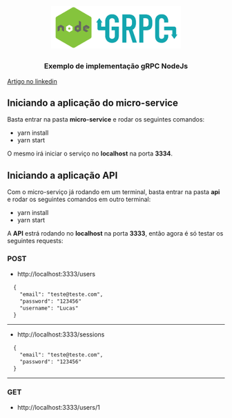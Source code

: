 <h1 align="center">
  <img alt="gRPC" title="gRPC" src=".github/grpc.png" width="300px" />
</h1>

<h3 align="center">
  Exemplo de implementação gRPC NodeJs
</h3>

<a href="https://www.linkedin.com/pulse/entendo-o-grpc-e-exemplo-de-implementa%25C3%25A7%25C3%25A3o-node-lucas-eduardo" target="_blank">Artigo no linkedin</a>

## Iniciando a aplicação do micro-service

Basta entrar na pasta **micro-service** e rodar os seguintes comandos:

- yarn install
- yarn start

O mesmo irá iniciar o serviço no **localhost** na porta **3334**.

## Iniciando a aplicação API

Com o micro-serviço já rodando em um terminal, basta entrar na pasta **api** e rodar os seguintes comandos em outro terminal:

- yarn install
- yarn start

A **API** estrá rodando no **localhost** na porta **3333**, então agora é só testar os seguintes requests:

### POST
  
  - http://localhost:3333/users
  
```
  {
    "email": "teste@teste.com",
    "password": "123456"
    "username": "Lucas"
  }
```

---

  - http://localhost:3333/sessions

```
  {
    "email": "teste@teste.com",
    "password": "123456"
  }
```

---

### GET
  
  - http://localhost:3333/users/1